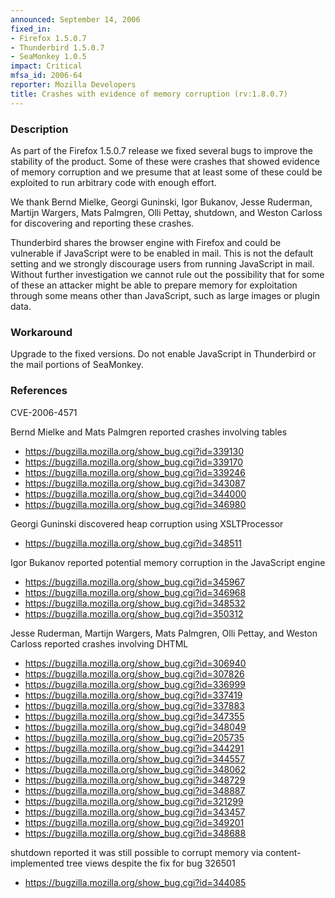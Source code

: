 ```yaml
---
announced: September 14, 2006
fixed_in:
- Firefox 1.5.0.7
- Thunderbird 1.5.0.7
- SeaMonkey 1.0.5
impact: Critical
mfsa_id: 2006-64
reporter: Mozilla Developers
title: Crashes with evidence of memory corruption (rv:1.8.0.7)
---
```


<h3>Description</h3>

<p>As part of the Firefox 1.5.0.7 release we fixed several bugs to
improve the stability of the product. Some of these were crashes
that showed evidence of memory corruption and we presume that at
least some of these could be exploited to run arbitrary code
with enough effort.</p>

<p>We thank Bernd Mielke, Georgi Guninski, Igor Bukanov, Jesse Ruderman,
Martijn Wargers, Mats Palmgren, Olli Pettay, shutdown, and Weston Carloss
for discovering and reporting these crashes.</p>

<p class="note">Thunderbird shares the browser engine with Firefox
and could be vulnerable if JavaScript were to be enabled in
mail. This is not the default setting and we strongly discourage users from
running JavaScript in mail. Without further investigation we cannot rule out
the possibility that for some of these an attacker might be able to prepare
memory for exploitation through some means other than JavaScript, such as
large images or plugin data.</p>

<h3>Workaround</h3>

<p>Upgrade to the fixed versions. Do not enable JavaScript in Thunderbird
or the mail portions of SeaMonkey.</p>

<h3>References</h3>

<p>CVE-2006-4571</p>

<p>Bernd Mielke and Mats Palmgren reported crashes involving tables</p>

<ul>
<li><a href="https://bugzilla.mozilla.org/show_bug.cgi?id=339130">
https://bugzilla.mozilla.org/show_bug.cgi?id=339130</a></li>
<li><a href="https://bugzilla.mozilla.org/show_bug.cgi?id=339170">
https://bugzilla.mozilla.org/show_bug.cgi?id=339170</a></li>
<li><a href="https://bugzilla.mozilla.org/show_bug.cgi?id=339246">
https://bugzilla.mozilla.org/show_bug.cgi?id=339246</a></li>
<li><a href="https://bugzilla.mozilla.org/show_bug.cgi?id=343087">
https://bugzilla.mozilla.org/show_bug.cgi?id=343087</a></li>
<li><a href="https://bugzilla.mozilla.org/show_bug.cgi?id=344000">
https://bugzilla.mozilla.org/show_bug.cgi?id=344000</a></li>
<li><a href="https://bugzilla.mozilla.org/show_bug.cgi?id=346980">
https://bugzilla.mozilla.org/show_bug.cgi?id=346980</a></li>
</ul>

<p>Georgi Guninski discovered heap corruption using XSLTProcessor</p>

<ul>
<li><a href="https://bugzilla.mozilla.org/show_bug.cgi?id=348511">
https://bugzilla.mozilla.org/show_bug.cgi?id=348511</a></li>
</ul>

<p>Igor Bukanov reported potential memory corruption in the
JavaScript engine</p>

<ul>
<li><a href="https://bugzilla.mozilla.org/show_bug.cgi?id=345967">
https://bugzilla.mozilla.org/show_bug.cgi?id=345967</a></li>
<li><a href="https://bugzilla.mozilla.org/show_bug.cgi?id=346968">
https://bugzilla.mozilla.org/show_bug.cgi?id=346968</a></li>
<li><a href="https://bugzilla.mozilla.org/show_bug.cgi?id=348532">
https://bugzilla.mozilla.org/show_bug.cgi?id=348532</a></li>
<li><a href="https://bugzilla.mozilla.org/show_bug.cgi?id=350312">
https://bugzilla.mozilla.org/show_bug.cgi?id=350312</a></li>
</ul>

<p>Jesse Ruderman, Martijn Wargers, Mats Palmgren, Olli Pettay, and
Weston Carloss reported crashes involving DHTML</p>

<ul>
<li><a href="https://bugzilla.mozilla.org/show_bug.cgi?id=306940">
https://bugzilla.mozilla.org/show_bug.cgi?id=306940</a></li>
<li><a href="https://bugzilla.mozilla.org/show_bug.cgi?id=307826">
https://bugzilla.mozilla.org/show_bug.cgi?id=307826</a></li>
<li><a href="https://bugzilla.mozilla.org/show_bug.cgi?id=336999">
https://bugzilla.mozilla.org/show_bug.cgi?id=336999</a></li>
<li><a href="https://bugzilla.mozilla.org/show_bug.cgi?id=337419">
https://bugzilla.mozilla.org/show_bug.cgi?id=337419</a></li>
<li><a href="https://bugzilla.mozilla.org/show_bug.cgi?id=337883">
https://bugzilla.mozilla.org/show_bug.cgi?id=337883</a></li>
<li><a href="https://bugzilla.mozilla.org/show_bug.cgi?id=347355">
https://bugzilla.mozilla.org/show_bug.cgi?id=347355</a></li>
<li><a href="https://bugzilla.mozilla.org/show_bug.cgi?id=348049">
https://bugzilla.mozilla.org/show_bug.cgi?id=348049</a></li>
<li><a href="https://bugzilla.mozilla.org/show_bug.cgi?id=205735">
https://bugzilla.mozilla.org/show_bug.cgi?id=205735</a></li>
<li><a href="https://bugzilla.mozilla.org/show_bug.cgi?id=344291">
https://bugzilla.mozilla.org/show_bug.cgi?id=344291</a></li>
<li><a href="https://bugzilla.mozilla.org/show_bug.cgi?id=344557">
https://bugzilla.mozilla.org/show_bug.cgi?id=344557</a></li>
<li><a href="https://bugzilla.mozilla.org/show_bug.cgi?id=348062">
https://bugzilla.mozilla.org/show_bug.cgi?id=348062</a></li>
<li><a href="https://bugzilla.mozilla.org/show_bug.cgi?id=348729">
https://bugzilla.mozilla.org/show_bug.cgi?id=348729</a></li>
<li><a href="https://bugzilla.mozilla.org/show_bug.cgi?id=348887">
https://bugzilla.mozilla.org/show_bug.cgi?id=348887</a></li>
<li><a href="https://bugzilla.mozilla.org/show_bug.cgi?id=321299">
https://bugzilla.mozilla.org/show_bug.cgi?id=321299</a></li>
<li><a href="https://bugzilla.mozilla.org/show_bug.cgi?id=343457">
https://bugzilla.mozilla.org/show_bug.cgi?id=343457</a></li>
<li><a href="https://bugzilla.mozilla.org/show_bug.cgi?id=349201">
https://bugzilla.mozilla.org/show_bug.cgi?id=349201</a></li>
<li><a href="https://bugzilla.mozilla.org/show_bug.cgi?id=348688">
https://bugzilla.mozilla.org/show_bug.cgi?id=348688</a></li>
</ul>

<p>shutdown reported it was still possible to corrupt memory via
content-implemented tree views despite the fix for bug 326501</p>

<ul>
<li><a href="https://bugzilla.mozilla.org/show_bug.cgi?id=344085">
https://bugzilla.mozilla.org/show_bug.cgi?id=344085</a></li>
</ul>



